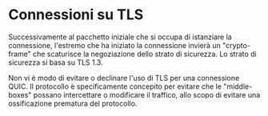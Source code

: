 # Connessioni su TLS

Successivamente al pacchetto iniziale che si occupa di istanziare la
connessione, l'estremo che ha iniziato la connessione invierà un
"crypto-frame" che scaturisce la negoziazione dello strato di sicurezza.
Lo strato di sicurezza si basa su TLS 1.3.

Non vi è modo di evitare o declinare l'uso di TLS per una connessione QUIC.
Il protocollo è specificamente concepito per evitare che le "middle-boxes"
possano intercettare o modificare il traffico, allo scopo di evitare una
ossificazione prematura del protocollo.
